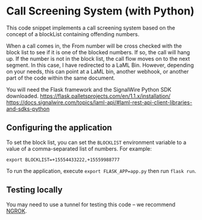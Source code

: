 # Call Screening System (with Python)

This code snippet implements a call screening system based on the concept of a blockList containing offending numbers. 

When a call comes in, the From number will be cross checked with the block list to see if it is one of the blocked numbers. If so, the call will hang up. If the number is not in the block list, the call flow moves on to the next segment. In this case, I have redirected to a LaML Bin. However, depending on your needs, this can point at a LaML bin, another webhook, or another part of the code within the same document. 

You will need the Flask framework and the SignalWire Python SDK downloaded.
https://flask.palletsprojects.com/en/1.1.x/installation/
https://docs.signalwire.com/topics/laml-api/#laml-rest-api-client-libraries-and-sdks-python

## Configuring the application

To set the block list, you can set the `BLOCKLIST` environment variable to a value of a comma-separated list of numbers. For example:

```
export BLOCKLIST=+15554433222,+15559988777
```

To run the application, execute `export FLASK_APP=app.py` then run `flask run`.

## Testing locally

You may need to use a tunnel for testing this code – we recommend [NGROK](https://ngrok.com/).

